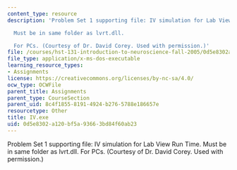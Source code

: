 ```yaml
---
content_type: resource
description: 'Problem Set 1 supporting file: IV simulation for Lab View Run Time.

  Must be in same folder as lvrt.dll.

  For PCs. (Courtesy of Dr. David Corey. Used with permission.)'
file: /courses/hst-131-introduction-to-neuroscience-fall-2005/0d5e8302a120bf5a93663bd84f60ab23_IV.exe
file_type: application/x-ms-dos-executable
learning_resource_types:
- Assignments
license: https://creativecommons.org/licenses/by-nc-sa/4.0/
ocw_type: OCWFile
parent_title: Assignments
parent_type: CourseSection
parent_uid: 8c4f1855-8191-4924-b276-5788e186657e
resourcetype: Other
title: IV.exe
uid: 0d5e8302-a120-bf5a-9366-3bd84f60ab23
---
```

Problem Set 1 supporting file: IV simulation for Lab View Run Time.
Must be in same folder as lvrt.dll.
For PCs. (Courtesy of Dr. David Corey. Used with permission.)
